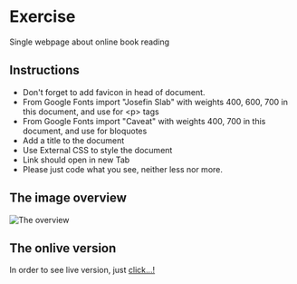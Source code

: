 # Exercise

Single webpage about online book reading

## Instructions

* Don't forget to add favicon in head of document.
* From Google Fonts import "Josefin Slab" with weights 400, 600, 700 in this document, and use for \<p> tags
* From Google Fonts import "Caveat" with weights 400, 700 in this document, and use for bloquotes
* Add a title to the document
* Use External CSS to style the document
* Link should open in new Tab
* Please just code what you see, neither less nor more.

## The image overview

![The overview](./images/desktop.png "The general overview")

## The onlive version

In order to see live version, just [click...!](https://hsnakk.github.io/exercise_book/)

